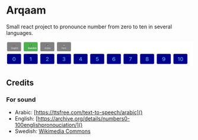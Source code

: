 # Arqaam

Small react project to pronounce number from zero to ten in several languages.

![img.png](img.png)

## Credits
### For sound
- Arabic: [https://ttsfree.com/text-to-speech/arabic]()
- English: [https://archive.org/details/numbers0-100englishpronouciation/]()
- Swedish: [Wikimedia Commons](https://commons.wikimedia.org/)
